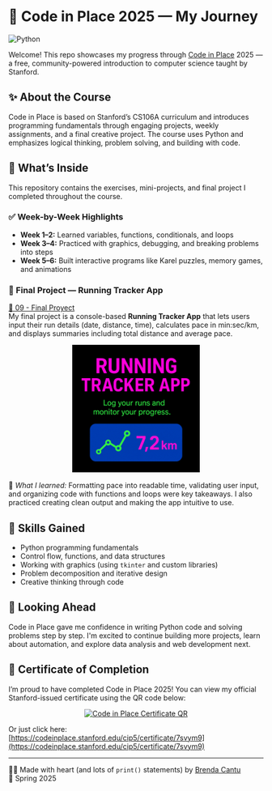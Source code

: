 # 🌟 Code in Place 2025 — My Journey

![Python](https://img.shields.io/badge/Python-3.x-blue?logo=python&logoColor=white)

Welcome! This repo showcases my progress through [Code in Place](https://codeinplace.stanford.edu/) 2025 — a free, community-powered introduction to computer science taught by Stanford.

## ✨ About the Course

Code in Place is based on Stanford’s CS106A curriculum and introduces programming fundamentals through engaging projects, weekly assignments, and a final creative project. The course uses Python and emphasizes logical thinking, problem solving, and building with code.

## 🧩 What’s Inside

This repository contains the exercises, mini-projects, and final project I completed throughout the course.

### ✅ Week-by-Week Highlights

- **Week 1–2:** Learned variables, functions, conditionals, and loops  
- **Week 3–4:** Practiced with graphics, debugging, and breaking problems into steps  
- **Week 5–6:** Built interactive programs like Karel puzzles, memory games, and animations  

### 🏁 Final Project — Running Tracker App

[📂 09 - Final Proyect](./09%20-%20Final%20Proyect/)  
My final project is a console-based **Running Tracker App** that lets users input their run details (date, distance, time), calculates pace in min:sec/km, and displays summaries including total distance and average pace.

<p align="center">
  <a href="https://github.com/BrendaCantuL/Code-In-Place/blob/main/09%20-%20Final%20Proyect/python%20running_tracker.py">
    <img src="./09%20-%20Final%20Proyect/Image.png" alt="Running Tracker App" width="50%" />
  </a>
</p>

🧠 *What I learned:* Formatting pace into readable time, validating user input, and organizing code with functions and loops were key takeaways. I also practiced creating clean output and making the app intuitive to use.

## 🎯 Skills Gained

- Python programming fundamentals  
- Control flow, functions, and data structures  
- Working with graphics (using `tkinter` and custom libraries)  
- Problem decomposition and iterative design  
- Creative thinking through code  

## 🚀 Looking Ahead

Code in Place gave me confidence in writing Python code and solving problems step by step. I'm excited to continue building more projects, learn about automation, and explore data analysis and web development next.

## 🏅 Certificate of Completion

I’m proud to have completed Code in Place 2025! You can view my official Stanford-issued certificate using the QR code below:

<p align="center">
  <a href="https://codeinplace.stanford.edu/cip5/certificate/7svym9">
    <img src="https://github.com/BrendaCantuL/Images/blob/main/Code-In-Place%202025%20Certificate%20QR.png" alt="Code in Place Certificate QR" width="30%" />
  </a>

Or just click here: [https://codeinplace.stanford.edu/cip5/certificate/7svym9](https://codeinplace.stanford.edu/cip5/certificate/7svym9)
</p>

---

👩‍💻 Made with heart (and lots of `print()` statements) by [Brenda Cantu](https://github.com/BrendaCantuL)  
📅 Spring 2025

